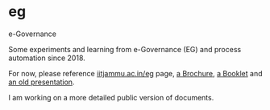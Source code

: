 # eg
e-Governance  

Some experiments and learning from e-Governance (EG) and process automation since 2018.  

For now, please reference [iitjammu.ac.in/eg](https://iitjammu.ac.in/eg) page, [a Brochure](https://drive.google.com/file/d/16g5_HIScd0YXbb93EWWu505NVhUiK44d/view), [a Booklet](https://drive.google.com/file/d/1DCz7HfI7KTeKM_UNSK3OjAsp5C1j0usJ/view) and [an old presentation](https://drive.google.com/file/d/1hKmxvwEsFm9TKcW-6Ma6poGtNMM6silK/view).   

I am working on a more detailed public version of documents.  
